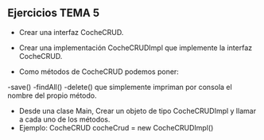 ## Ejercicios TEMA 5

* Crear una interfaz CocheCRUD.

* Crear una implementación CocheCRUDImpl que implemente la interfaz CocheCRUD.

* Como métodos de CocheCRUD podemos poner:

-save()
-findAll()
-delete() que simplemente impriman por consola el nombre del propio método.

* Desde una clase Main, Crear un objeto de tipo CocheCRUDImpl y llamar a cada uno de los métodos.
* Ejemplo: CocheCRUD cocheCrud = new CocheCRUDImpl()